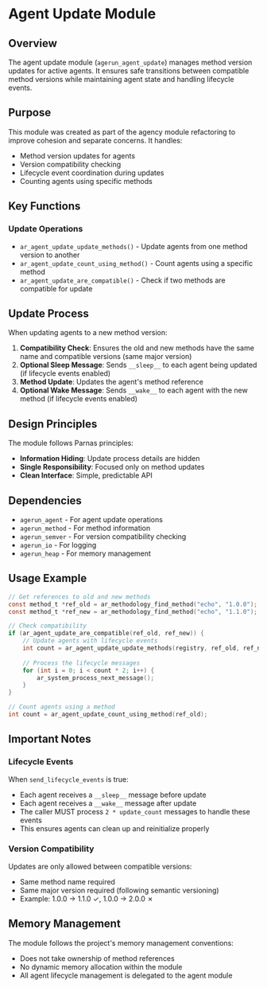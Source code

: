 # Agent Update Module

## Overview

The agent update module (`agerun_agent_update`) manages method version updates for active agents. It ensures safe transitions between compatible method versions while maintaining agent state and handling lifecycle events.

## Purpose

This module was created as part of the agency module refactoring to improve cohesion and separate concerns. It handles:
- Method version updates for agents
- Version compatibility checking
- Lifecycle event coordination during updates
- Counting agents using specific methods

## Key Functions

### Update Operations
- `ar_agent_update_update_methods()` - Update agents from one method version to another
- `ar_agent_update_count_using_method()` - Count agents using a specific method
- `ar_agent_update_are_compatible()` - Check if two methods are compatible for update

## Update Process

When updating agents to a new method version:

1. **Compatibility Check**: Ensures the old and new methods have the same name and compatible versions (same major version)
2. **Optional Sleep Message**: Sends `__sleep__` to each agent being updated (if lifecycle events enabled)
3. **Method Update**: Updates the agent's method reference
4. **Optional Wake Message**: Sends `__wake__` to each agent with the new method (if lifecycle events enabled)

## Design Principles

The module follows Parnas principles:
- **Information Hiding**: Update process details are hidden
- **Single Responsibility**: Focused only on method updates
- **Clean Interface**: Simple, predictable API

## Dependencies

- `agerun_agent` - For agent update operations
- `agerun_method` - For method information
- `agerun_semver` - For version compatibility checking
- `agerun_io` - For logging
- `agerun_heap` - For memory management

## Usage Example

```c
// Get references to old and new methods
const method_t *ref_old = ar_methodology_find_method("echo", "1.0.0");
const method_t *ref_new = ar_methodology_find_method("echo", "1.1.0");

// Check compatibility
if (ar_agent_update_are_compatible(ref_old, ref_new)) {
    // Update agents with lifecycle events
    int count = ar_agent_update_update_methods(registry, ref_old, ref_new, true);
    
    // Process the lifecycle messages
    for (int i = 0; i < count * 2; i++) {
        ar_system_process_next_message();
    }
}

// Count agents using a method
int count = ar_agent_update_count_using_method(ref_old);
```

## Important Notes

### Lifecycle Events

When `send_lifecycle_events` is true:
- Each agent receives a `__sleep__` message before update
- Each agent receives a `__wake__` message after update
- The caller MUST process `2 * update_count` messages to handle these events
- This ensures agents can clean up and reinitialize properly

### Version Compatibility

Updates are only allowed between compatible versions:
- Same method name required
- Same major version required (following semantic versioning)
- Example: 1.0.0 → 1.1.0 ✓, 1.0.0 → 2.0.0 ✗

## Memory Management

The module follows the project's memory management conventions:
- Does not take ownership of method references
- No dynamic memory allocation within the module
- All agent lifecycle management is delegated to the agent module